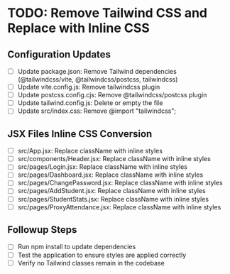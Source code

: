 # TODO: Remove Tailwind CSS and Replace with Inline CSS

## Configuration Updates
- [ ] Update package.json: Remove Tailwind dependencies (@tailwindcss/vite, @tailwindcss/postcss, tailwindcss)
- [ ] Update vite.config.js: Remove tailwindcss plugin
- [ ] Update postcss.config.cjs: Remove @tailwindcss/postcss plugin
- [ ] Update tailwind.config.js: Delete or empty the file
- [ ] Update src/index.css: Remove @import "tailwindcss";

## JSX Files Inline CSS Conversion
- [ ] src/App.jsx: Replace className with inline styles
- [ ] src/components/Header.jsx: Replace className with inline styles
- [ ] src/pages/Login.jsx: Replace className with inline styles
- [ ] src/pages/Dashboard.jsx: Replace className with inline styles
- [ ] src/pages/ChangePassword.jsx: Replace className with inline styles
- [ ] src/pages/AddStudent.jsx: Replace className with inline styles
- [ ] src/pages/StudentStats.jsx: Replace className with inline styles
- [ ] src/pages/ProxyAttendance.jsx: Replace className with inline styles

## Followup Steps
- [ ] Run npm install to update dependencies
- [ ] Test the application to ensure styles are applied correctly
- [ ] Verify no Tailwind classes remain in the codebase
